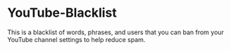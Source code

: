 # YouTube-Blacklist
This is a blacklist of words, phrases, and users that you can ban from your YouTube channel settings to help reduce spam. 
